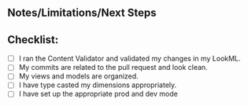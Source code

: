 <!--- Provide a short summary in the Title above -->
<!--- Examples of good PR titles: "Feature: add orders view"; "Fix: remove depreciated dimension" -->

## Notes/Limitations/Next Steps
<!--- Describe your changes in detail including any potential issues. -->
<!--- Is this linked to an open issue or another pull request that needs to be 
merged in prior? Link it here. -->

## Checklist:
<!--- Go over all the following points, and put an `x` in all the boxes that apply. -->
<!--- Remove any boxes that are not relevant -->

- [ ] I ran the Content Validator and validated my changes in my LookML. 
- [ ] My commits are related to the pull request and look clean. 
- [ ] My views and models are organized. 
- [ ] I have type casted my dimensions appropriately.
- [ ] I have set up the appropriate prod and dev mode

